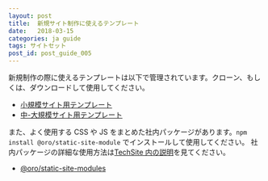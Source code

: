 ```yaml
---
layout: post
title:  新規サイト制作に使えるテンプレート
date:   2018-03-15
categories: ja guide
tags: サイトセット
post_id: post_guide_005
---
```


新規制作の際に使えるテンプレートは以下で管理されています。クローン、もしくは、ダウンロードして使用してください。

* <a href="https://github.com/oRojp/simple-site-template" target="_blank">小規模サイト用テンプレート</a>
* <a href="https://github.com/oRojp/static-site-template" target="_blank">中-大規模サイト用テンプレート</a>

また、よく使用する CSS や JS をまとめた社内パッケージがあります。`npm install @oro/static-site-module` でインストールして使用してください。
社内パッケージの詳細な使用方法は<a href="http://tech-site.os.jp.oro.com/docs/base/npm-package.html" target="_blank">TechSite 内の説明</a>を見てください。

* <a href="https://github.com/oRojp/static-site-modules" target="_blank">@oro/static-site-modules</a>